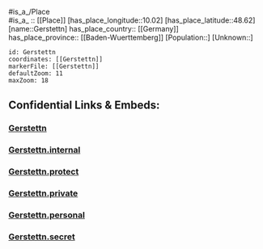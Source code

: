 ﻿---
location: [48.62,10.02] 
mapzoom: [7,12] 
mapmarker: city 
type: City
tags:
- geo/City


SpocWebEntityId: 30437
isDeleted: false
confidential: public

---
#is_a_/Place  
#is_a_ :: [[Place]] 
[has_place_longitude::10.02] 
[has_place_latitude::48.62] 
[name::Gerstettn] 
has_place_country:: [[Germany]]  
has_place_province:: [[Baden-Wuerttemberg]] 
[Population::] 
[Unknown::] 


```leaflet
id: Gerstettn
coordinates: [[Gerstettn]] 
markerFile: [[Gerstettn]] 
defaultZoom: 11 
maxZoom: 18
```


## Confidential Links & Embeds: 

### [Gerstettn](/_public/Earth/Continent/Europe/Europe~Central/Germany/Germany~West/Baden-Wuerttemberg/counties~BW/Heidenheim/cities~Heidenheim/Gerstetten/City/Gerstettn.md) 

### [Gerstettn.internal](/_internal/Earth/Continent/Europe/Europe~Central/Germany/Germany~West/Baden-Wuerttemberg/counties~BW/Heidenheim/cities~Heidenheim/Gerstetten/City/Gerstettn.internal.md) 

### [Gerstettn.protect](/_protect/Earth/Continent/Europe/Europe~Central/Germany/Germany~West/Baden-Wuerttemberg/counties~BW/Heidenheim/cities~Heidenheim/Gerstetten/City/Gerstettn.protect.md) 

### [Gerstettn.private](/_private/Earth/Continent/Europe/Europe~Central/Germany/Germany~West/Baden-Wuerttemberg/counties~BW/Heidenheim/cities~Heidenheim/Gerstetten/City/Gerstettn.private.md) 

### [Gerstettn.personal](/_personal/Earth/Continent/Europe/Europe~Central/Germany/Germany~West/Baden-Wuerttemberg/counties~BW/Heidenheim/cities~Heidenheim/Gerstetten/City/Gerstettn.personal.md) 

### [Gerstettn.secret](/_secret/Earth/Continent/Europe/Europe~Central/Germany/Germany~West/Baden-Wuerttemberg/counties~BW/Heidenheim/cities~Heidenheim/Gerstetten/City/Gerstettn.secret.md) 
